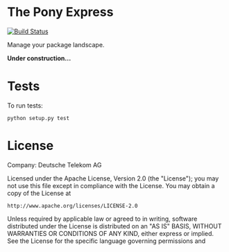 # The Pony Express

[![Build Status](https://travis-ci.org/TelekomCloud/pony-express.png)](https://travis-ci.org/TelekomCloud/pony-express.png)

Manage your package landscape.

**Under construction...**


# Tests

To run tests:

    python setup.py test

# License

Company: Deutsche Telekom AG

Licensed under the Apache License, Version 2.0 (the "License");
you may not use this file except in compliance with the License.
You may obtain a copy of the License at

    http://www.apache.org/licenses/LICENSE-2.0

Unless required by applicable law or agreed to in writing, software
distributed under the License is distributed on an "AS IS" BASIS,
WITHOUT WARRANTIES OR CONDITIONS OF ANY KIND, either express or implied.
See the License for the specific language governing permissions and

